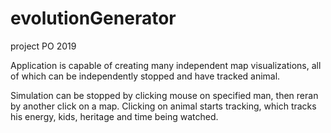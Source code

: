 # evolutionGenerator
project PO 2019

Application is capable of creating many independent map visualizations, all of which can be independently stopped and have tracked animal.

Simulation can be stopped by clicking mouse on specified man, then reran by another click on a map. Clicking on animal starts tracking,
  which tracks his energy, kids, heritage and time being watched.
